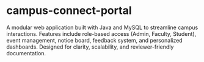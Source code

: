 # campus-connect-portal
A modular web application built with Java and MySQL to streamline campus interactions. Features include role-based access (Admin, Faculty, Student), event management, notice board, feedback system, and personalized dashboards. Designed for clarity, scalability, and reviewer-friendly documentation.
